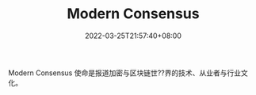 ﻿---
weight: 
title: "Modern Consensus"
description: "Modern Consensus 使命是报道加密与区块链世??界的技术、从业者与行业文化"
date: 2022-03-25T21:57:40+08:00
lastmod: 2022-03-25T16:45:40+08:00
draft: false
authors: ["Metabd"]
featuredImage: "modern-consensus.jpg"
link: ""
tags: ["元宇宙资讯","Modern Consensus"]
categories: ["navigation"]
navigation: ["元宇宙资讯"]
lightgallery: true
toc: true
pinned: false
recommend: false
recommend1: false
---
Modern Consensus 使命是报道加密与区块链世??界的技术、从业者与行业文化。
